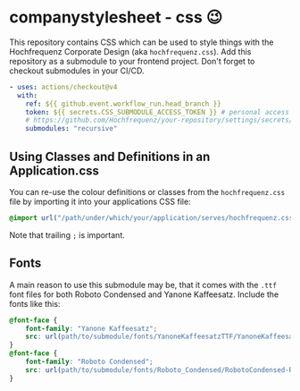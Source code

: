 # companystylesheet - css 😉

This repository contains CSS which can be used to style things with the Hochfrequenz Corporate Design (aka `hochfrequenz.css`).
Add this repository as a submodule to your frontend project.
Don't forget to checkout submodules in your CI/CD.

```yaml
- uses: actions/checkout@v4
  with:
    ref: ${{ github.event.workflow_run.head_branch }}
    token: ${{ secrets.CSS_SUBMODULE_ACCESS_TOKEN }} # personal access token (PAT) with repo scope
    # https://github.com/Hochfrequenz/your-repository/settings/secrets/actions/CSS_SUBMODULE_ACCESS_TOKEN
    submodules: "recursive"
```

## Using Classes and Definitions in an Application.css
You can re-use the colour definitions or classes from the `hochfrequenz.css` file by importing it into your applications CSS file:
```css
@import url("/path/under/which/your/application/serves/hochfrequenz.css");
```
Note that trailing `;` is important.

## Fonts
A main reason to use this submodule may be, that it comes with the `.ttf` font files for both Roboto Condensed and Yanone Kaffeesatz.
Include the fonts like this:
```css
@font-face {
    font-family: "Yanone Kaffeesatz";
    src: url(path/to/submodule/fonts/YanoneKaffeesatzTTF/YanoneKaffeesatz-Regular.ttf);
}
@font-face {
    font-family: "Roboto Condensed";
    src: url(path/to/submodule/fonts/Roboto_Condensed/RobotoCondensed-Regular.ttf.ttf);
}
```
